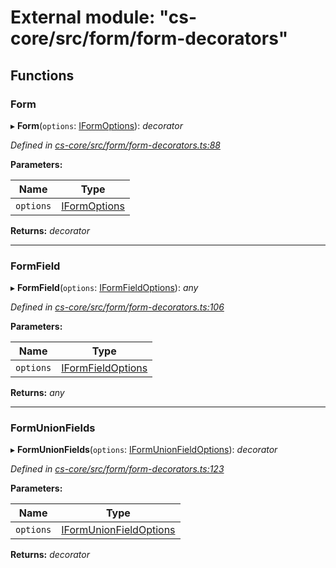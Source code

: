 # External module: "cs-core/src/form/form-decorators"

## Functions

###  Form

▸ **Form**(`options`: [IFormOptions](../interfaces/_cs_core_src_form_form_decorators_.iformoptions.md)): *decorator*

*Defined in [cs-core/src/form/form-decorators.ts:88](https://github.com/RichardHovenkamp/csnext/blob/6deb7f51/packages/cs-core/src/form/form-decorators.ts#L88)*

**Parameters:**

Name | Type |
------ | ------ |
`options` | [IFormOptions](../interfaces/_cs_core_src_form_form_decorators_.iformoptions.md) |

**Returns:** *decorator*

___

###  FormField

▸ **FormField**(`options`: [IFormFieldOptions](../interfaces/_cs_core_src_form_form_decorators_.iformfieldoptions.md)): *any*

*Defined in [cs-core/src/form/form-decorators.ts:106](https://github.com/RichardHovenkamp/csnext/blob/6deb7f51/packages/cs-core/src/form/form-decorators.ts#L106)*

**Parameters:**

Name | Type |
------ | ------ |
`options` | [IFormFieldOptions](../interfaces/_cs_core_src_form_form_decorators_.iformfieldoptions.md) |

**Returns:** *any*

___

###  FormUnionFields

▸ **FormUnionFields**(`options`: [IFormUnionFieldOptions](../interfaces/_cs_core_src_form_form_decorators_.iformunionfieldoptions.md)): *decorator*

*Defined in [cs-core/src/form/form-decorators.ts:123](https://github.com/RichardHovenkamp/csnext/blob/6deb7f51/packages/cs-core/src/form/form-decorators.ts#L123)*

**Parameters:**

Name | Type |
------ | ------ |
`options` | [IFormUnionFieldOptions](../interfaces/_cs_core_src_form_form_decorators_.iformunionfieldoptions.md) |

**Returns:** *decorator*
